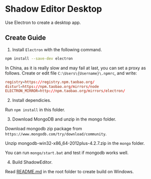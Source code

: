 # Shadow Editor Desktop

Use Electron to create a desktop app.

## Create Guide

1. Install `Electron` with the following command.

```bash
npm install --save-dev electron
```

In China, as it is really slow and may fail at last, you can set a proxy as follows. Create or edit
file `C:\Users\{Username}\.npmrc`, and write:

```conf
registry=https://registry.npm.taobao.org/
disturl=https://npm.taobao.org/mirrors/node
ELECTRON_MIRROR=http://npm.taobao.org/mirrors/electron/
```

2. Install dependicies.

Run `npm install` in this folder.

3. Download MongoDB and unzip in the mongo folder.

Download mongodb zip package from `https://www.mongodb.com/try/download/community`.

Unzip mongodb-win32-x86_64-2012plus-4.2.7.zip in the `mongo` folder.

You can run `mongo/start.bat` and test if mongodb works well.

4. Build ShadowEditor.

Read [README.md](../../README.md) in the root folder to create build on Windows.

